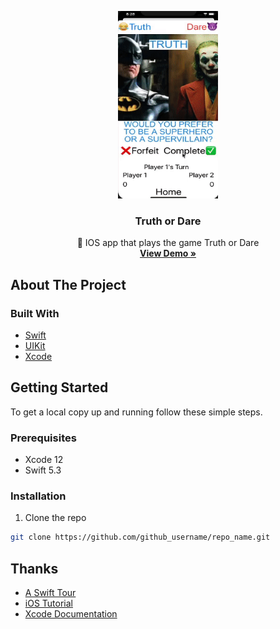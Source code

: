 <!-- PROJECT LOGO -->
<p align="center">
  <a href="https://github.com/github_username/repo_name">
    <IMG SRC="truthdare.gif" alt="Logo" width="160" height="300">
  </a>

  <h3 align="center">Truth or Dare</h3>

  <p align="center">
    📱 IOS app that plays the game Truth or Dare
    <br />
    <a href="https://www.youtube.com/watch?v=6NinAigF6zw&t=3s&ab_channel=MikeC"><strong>View Demo »</strong></a>
  </p>
</p>



<!-- ABOUT THE PROJECT -->
## About The Project

### Built With

* [Swift](https://swift.org/documentation/)
* [UIKit](https://developer.apple.com/documentation/uikit)
* [Xcode](https://developer.apple.com/xcode/)



<!-- GETTING STARTED -->
## Getting Started

To get a local copy up and running follow these simple steps.

### Prerequisites

* Xcode 12
* Swift 5.3

### Installation

1. Clone the repo
```sh
git clone https://github.com/github_username/repo_name.git
```



<!-- ACKNOWLEDGEMENTS -->
## Thanks

* [A Swift Tour](https://docs.swift.org/swift-book/GuidedTour/GuidedTour.html)
* [iOS Tutorial](https://www.youtube.com/watch?v=09TeUXjzpKs&t=10377s&ab_channel=CodeWithChris)
* [Xcode Documentation](https://developer.apple.com/documentation/xcode/)
